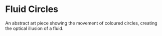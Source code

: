 # Fluid Circles

An abstract art piece showing the movement of coloured circles, creating the optical illusion of a fluid.

